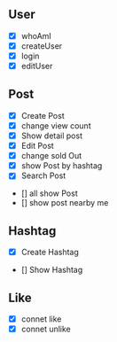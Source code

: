 ## User

- [x] whoAmI
- [x] createUser
- [x] login
- [x] editUser

## Post

- [x] Create Post
- [x] change view count
- [x] Show detail post
- [x] Edit Post
- [x] change sold Out
- [x] show Post by hashtag
- [x] Search Post
- [] all show Post
- [] show post nearby me

## Hashtag

- [x] Create Hashtag
- [] Show Hashtag

## Like

- [x] connet like
- [x] connet unlike
